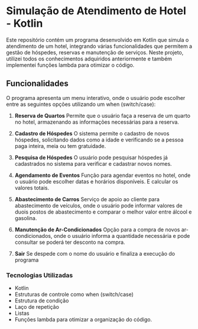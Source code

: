 # Simulação de Atendimento de Hotel - Kotlin

Este repositório contém um programa desenvolvido em Kotlin que simula o atendimento de um hotel, integrando várias funcionalidades que permitem a gestão de hóspedes,
reservas e manutenção de serviços. Neste projeto, utilizei todos os conhecimentos adquiridos anteriormente e também implementei funções lambda para otimizar o código.

## Funcionalidades
O programa apresenta um menu interativo, onde o usuário pode escolher entre as seguintes opções utilizando um when (switch/case):

1. **Reserva de Quartos**
Permite que o usuário faça a reserva de um quarto no hotel, armazenando as informações necessárias para a reserva.

2. **Cadastro de Hóspedes**
O sistema permite o cadastro de novos hóspedes, solicitando dados como a idade e verificando se a pessoa paga inteira, meia ou tem gratuidade.

3. **Pesquisa de Hóspedes**
O usuário pode pesquisar hóspedes já cadastrados no sistema para verificar e cadastrar novos nomes.

4. **Agendamento de Eventos**
Função para agendar eventos no hotel, onde o usuário pode escolher datas e horários disponíveis. E calcular os valores totais.

5. **Abastecimento de Carros**
Serviço de apoio ao cliente para abastecimento de veículos, onde o usuário pode informar valores de duois postos de abastecimento e comparar o melhor valor
entre álcool e gasolina.

6. **Manutenção de Ar-Condicionados**
Opção para a compra de novos ar-condicionados, onde o usuário informa a quantidade necessária e pode consultar se poderá ter desconto na compra.

7. **Sair**
Se despede com o nome do usuário e finaliza a execução do programa

### Tecnologias Utilizadas

* Kotlin
* Estruturas de controle como when (switch/case)
* Estrutura de condição
* Laço de repetição
* Listas
* Funções lambda para otimizar a organização do código.

